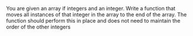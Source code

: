 You are given an array if integers and an integer. Write a function that moves all instances of that integer in the array to the end of the array. The function should perform this in place and does not need to maintain the order of the other integers 

